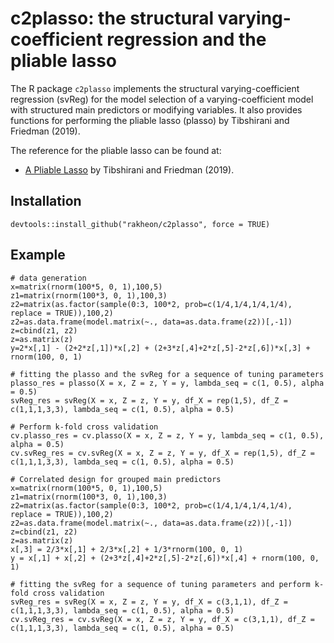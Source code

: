 # c2plasso: the structural varying-coefficient regression and the pliable lasso 
The R package `c2plasso` implements the structural varying-coefficient regression (svReg) for the model selection of a varying-coefficient model with structured main predictors or modifying variables. It also provides functions for performing the pliable lasso (plasso) by Tibshirani and Friedman (2019).

The reference for the pliable lasso can be found at:
* [A Pliable Lasso](https://doi.org/10.1080/10618600.2019.1648271) by Tibshirani and Friedman (2019).

## Installation

```
devtools::install_github("rakheon/c2plasso", force = TRUE)
```

## Example

```
# data generation
x=matrix(rnorm(100*5, 0, 1),100,5)
z1=matrix(rnorm(100*3, 0, 1),100,3)
z2=matrix(as.factor(sample(0:3, 100*2, prob=c(1/4,1/4,1/4,1/4), replace = TRUE)),100,2)
z2=as.data.frame(model.matrix(~., data=as.data.frame(z2))[,-1])
z=cbind(z1, z2)
z=as.matrix(z)
y=2*x[,1] - (2+2*z[,1])*x[,2] + (2+3*z[,4]+2*z[,5]-2*z[,6])*x[,3] + rnorm(100, 0, 1)

# fitting the plasso and the svReg for a sequence of tuning parameters
plasso_res = plasso(X = x, Z = z, Y = y, lambda_seq = c(1, 0.5), alpha = 0.5)
svReg_res = svReg(X = x, Z = z, Y = y, df_X = rep(1,5), df_Z = c(1,1,1,3,3), lambda_seq = c(1, 0.5), alpha = 0.5)

# Perform k-fold cross validation
cv.plasso_res = cv.plasso(X = x, Z = z, Y = y, lambda_seq = c(1, 0.5), alpha = 0.5)
cv.svReg_res = cv.svReg(X = x, Z = z, Y = y, df_X = rep(1,5), df_Z = c(1,1,1,3,3), lambda_seq = c(1, 0.5), alpha = 0.5)

# Correlated design for grouped main predictors
x=matrix(rnorm(100*5, 0, 1),100,5)
z1=matrix(rnorm(100*3, 0, 1),100,3)
z2=matrix(as.factor(sample(0:3, 100*2, prob=c(1/4,1/4,1/4,1/4), replace = TRUE)),100,2)
z2=as.data.frame(model.matrix(~., data=as.data.frame(z2))[,-1])
z=cbind(z1, z2)
z=as.matrix(z)
x[,3] = 2/3*x[,1] + 2/3*x[,2] + 1/3*rnorm(100, 0, 1)
y = x[,1] + x[,2] + (2+3*z[,4]+2*z[,5]-2*z[,6])*x[,4] + rnorm(100, 0, 1)

# fitting the svReg for a sequence of tuning parameters and perform k-fold cross validation
svReg_res = svReg(X = x, Z = z, Y = y, df_X = c(3,1,1), df_Z = c(1,1,1,3,3), lambda_seq = c(1, 0.5), alpha = 0.5)
cv.svReg_res = cv.svReg(X = x, Z = z, Y = y, df_X = c(3,1,1), df_Z = c(1,1,1,3,3), lambda_seq = c(1, 0.5), alpha = 0.5)
```
